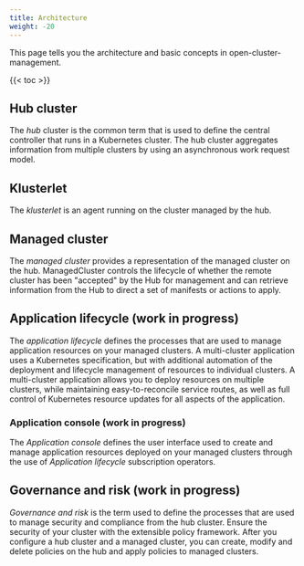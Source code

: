 ```yaml
---
title: Architecture
weight: -20
---
```


This page tells you the architecture and basic concepts in open-cluster-management.

<!-- spellchecker-disable -->

{{< toc >}}

<!-- spellchecker-enable -->

## Hub cluster

The _hub_ cluster is the common term that is used to define the central controller that runs in a Kubernetes cluster.
The hub cluster aggregates information from multiple clusters by using an asynchronous work request model.


## Klusterlet

The _klusterlet_ is an agent running on the cluster managed by the hub.


## Managed cluster

The _managed cluster_ provides a representation of the managed cluster on the hub. ManagedCluster controls the lifecycle of whether the remote cluster has been "accepted" by the Hub for management and can retrieve information from the Hub to direct a set of manifests or actions to apply.


## Application lifecycle (work in progress)

The _application lifecycle_ defines the processes that are used to manage application resources on your managed clusters.
A multi-cluster application uses a Kubernetes specification, but with additional automation of the deployment and lifecycle management of resources to individual clusters.
A multi-cluster application allows you to deploy resources on multiple clusters, while maintaining easy-to-reconcile service routes, as well as full control of Kubernetes resource updates for all aspects of the application.


### Application console (work in progress)

The _Application console_ defines the user interface used to create and manage application resources deployed on your managed clusters through the use of _Application lifecycle_ subscription operators.


## Governance and risk (work in progress)

_Governance and risk_ is the term used to define the processes that are used to manage security and compliance from the hub cluster. Ensure the security of your cluster with the extensible policy framework. After you configure a hub cluster and a managed cluster, you can create, modify and delete policies on the hub and apply policies to managed clusters.

